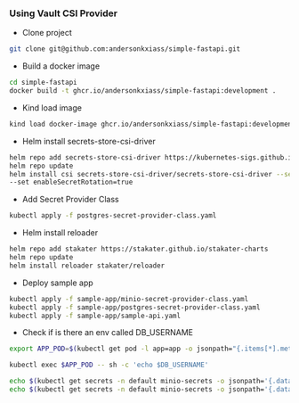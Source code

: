 ### Using Vault CSI Provider

- Clone project

```bash
git clone git@github.com:andersonkxiass/simple-fastapi.git
```

- Build a docker image

```bash
cd simple-fastapi
docker build -t ghcr.io/andersonkxiass/simple-fastapi:development .
```

- Kind load image

```bash
kind load docker-image ghcr.io/andersonkxiass/simple-fastapi:development
```

- Helm install secrets-store-csi-driver

```bash
helm repo add secrets-store-csi-driver https://kubernetes-sigs.github.io/secrets-store-csi-driver/charts
helm repo update
helm install csi secrets-store-csi-driver/secrets-store-csi-driver --set syncSecret.enabled=true \
--set enableSecretRotation=true
```

- Add Secret Provider Class

```bash
kubectl apply -f postgres-secret-provider-class.yaml
```

- Helm install reloader

```bash
helm repo add stakater https://stakater.github.io/stakater-charts
helm repo update
helm install reloader stakater/reloader 
```

- Deploy sample app

```bash
kubectl apply -f sample-app/minio-secret-provider-class.yaml
kubectl apply -f sample-app/postgres-secret-provider-class.yaml
kubectl apply -f sample-app/sample-api.yaml
```

- Check if is there an env called DB_USERNAME

```bash
export APP_POD=$(kubectl get pod -l app=app -o jsonpath="{.items[*].metadata.name}")
```

```bash
kubectl exec $APP_POD -- sh -c 'echo $DB_USERNAME'
```

```bash
echo $(kubectl get secrets -n default minio-secrets -o jsonpath='{.data.\accessKeyId}' | base64 -d)
echo $(kubectl get secrets -n default minio-secrets -o jsonpath='{.data.\secretAccessKey}' | base64 -d)
```
